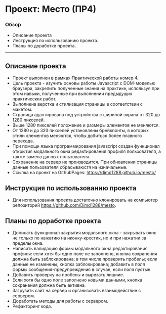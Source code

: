 # Проект: Место (ПР4)

### Обзор

* Описание проекта
* Инструкция по использованию проекта.
* Планы по доработке проекта.
________________________________________________________________

## Описание проекта

* Проект выполнен в рамках Практической работы номер 4. 
* Цель проекта - изучить основы работы Javascript с DOM-моделью браузера, закрепить полученные знания на практике, используя при этом навыки, полученные при выполнении предыдущих практических работ.
* Выполнена верстка и стилизация страницы в соответствии с макетом. 
* Страница адаптирована под устройства с шириной экрана от 320 до 1280 пикселей.
* Выше 1280 пикселей положение и размеры элементов не меняются. 
* От 1280 и до 320 пикселей установлены брейкпонты, в которых стили элементов меняются, чтобы добиться более плавного перехода. 
* При помощи языка программирования javascript создан функционал открытия модального окна редактирования профиля пользователя, а также замена данных пользователя. 
* Сохранение на сервер не производится. При обновлении страницы данные пользователя сбрасываюстя на изначальные.
* Ссылка на проект на GithubPages: https://dimd1288.github.io/mesto/

## Инструкция по использованию проекта

* Для использования проекта достаточно клонировать на компьютер репозиторий https://github.com/Dimd1288/mesto. 

## Планы по доработке проекта

* Дописать функционал закрытия модального окна - закрывать окно не только по нажатию на иконку-крестик, но и при нажатии за пределы окна. 
* Написать валидацию формы модального окна редактирования профиля: если хотя бы одно поле не заполнено, кнопка сохранения должна быть заблокирована; в том числе проверить пробелы; если данные не изменены, кнопка заблокирована; добавить в поля формы сообщения-предупреждения в случае, если поля пустые. 
* Добавить проверку на пробелы и вырезать лишние. 
* Если хотя бы одно поле заполнено новыми данными, кнопка сохранения должна быть активна. 
* Загрузить сайт на сервер и организовать взаимодействие с сервером. 
* Доработать методы для работы с сервером. 
* Рефакторинг кода.

